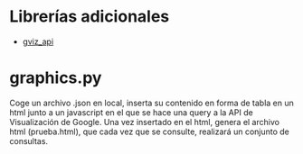# Librerías adicionales
- [gviz_api](https://github.com/google/google-visualization-python) 

# graphics.py
Coge un archivo .json en local, inserta su contenido en forma de tabla en un html junto a un javascript en el que se hace una query a la API de Visualización de Google. Una vez insertado en el html, genera el archivo html (prueba.html), que cada vez que se consulte, realizará un conjunto de consultas. 
